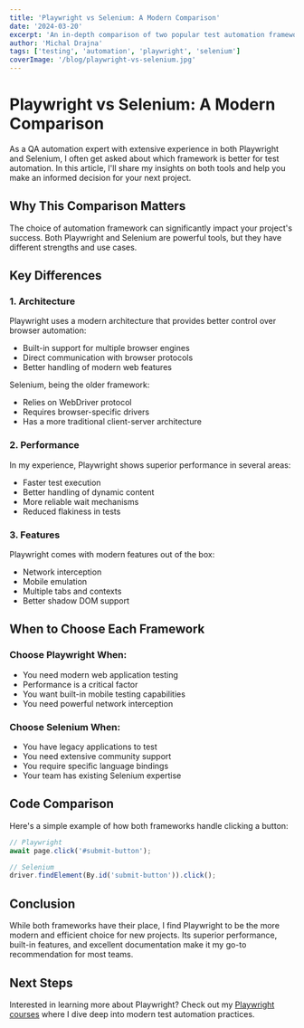 ```yaml
---
title: 'Playwright vs Selenium: A Modern Comparison'
date: '2024-03-20'
excerpt: 'An in-depth comparison of two popular test automation frameworks, exploring their features, performance, and use cases.'
author: 'Michal Drajna'
tags: ['testing', 'automation', 'playwright', 'selenium']
coverImage: '/blog/playwright-vs-selenium.jpg'
---
```


# Playwright vs Selenium: A Modern Comparison

As a QA automation expert with extensive experience in both Playwright and Selenium, I often get asked about which framework is better for test automation. In this article, I'll share my insights on both tools and help you make an informed decision for your next project.

## Why This Comparison Matters

The choice of automation framework can significantly impact your project's success. Both Playwright and Selenium are powerful tools, but they have different strengths and use cases.

## Key Differences

### 1. Architecture

Playwright uses a modern architecture that provides better control over browser automation:

- Built-in support for multiple browser engines
- Direct communication with browser protocols
- Better handling of modern web features

Selenium, being the older framework:

- Relies on WebDriver protocol
- Requires browser-specific drivers
- Has a more traditional client-server architecture

### 2. Performance

In my experience, Playwright shows superior performance in several areas:

- Faster test execution
- Better handling of dynamic content
- More reliable wait mechanisms
- Reduced flakiness in tests

### 3. Features

Playwright comes with modern features out of the box:

- Network interception
- Mobile emulation
- Multiple tabs and contexts
- Better shadow DOM support

## When to Choose Each Framework

### Choose Playwright When:

- You need modern web application testing
- Performance is a critical factor
- You want built-in mobile testing capabilities
- You need powerful network interception

### Choose Selenium When:

- You have legacy applications to test
- You need extensive community support
- You require specific language bindings
- Your team has existing Selenium expertise

## Code Comparison

Here's a simple example of how both frameworks handle clicking a button:

```javascript
// Playwright
await page.click('#submit-button');

// Selenium
driver.findElement(By.id('submit-button')).click();
```

## Conclusion

While both frameworks have their place, I find Playwright to be the more modern and efficient choice for new projects. Its superior performance, built-in features, and excellent documentation make it my go-to recommendation for most teams.

## Next Steps

Interested in learning more about Playwright? Check out my [Playwright courses](/courses) where I dive deep into modern test automation practices.
